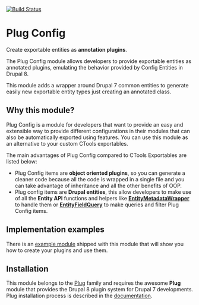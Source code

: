 [![Build Status](https://travis-ci.org/Plug-Drupal/plug_config.svg?branch=7.x-1.x)](https://travis-ci.org/Plug-Drupal/plug_config)
# Plug Config
Create exportable entities as **annotation plugins**.

The Plug Config module allows developers to provide exportable entities as annotated plugins, emulating the behavior provided by Config Entities in Drupal 8.

This module adds a wrapper around Drupal 7 common entities to generate easily new exportable entity types just creating an annotated class.

## Why this module?
Plug Config is a module for developers that want to provide an easy and extensible way to provide different configurations in their modules that can also be automatically exported using features. You can use this module as an alternative to your custom CTools exportables.

The main advantages of Plug Config compared to CTools Exportables are listed below:
 - Plug Config items are **object oriented plugins**, so you can generate a cleaner code because all the code is wrapped in a single file and you can take advantage of inheritance and all the other benefits of OOP.
 - Plug config items are **Drupal entities**, this allow developers to make use of all the **Entity API** functions and helpers like **[EntityMetadataWrapper](https://www.drupal.org/documentation/entity-metadata-wrappers)** to handle them or **[EntityFieldQuery](https://www.drupal.org/node/1343708)** to make queries and filter Plug Config items.

## Implementation examples
There is an [example module](modules/plug_config_example) shipped with this module that will show you how to create your plugins and use them.

## Installation
This module belongs to the [Plug](https://github.com/Plug-Drupal/plug) family and requires the awesome **Plug** module that provides the Drupal 8 plugin system for Drupal 7 developments. Plug installation process is described in the [documentation](https://github.com/Plug-Drupal/plug#installing). 
